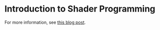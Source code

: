 # Introduction to Shader Programming

For more information, see [this blog post](https://blog.grijjy.com/2021/01/14/shader-programming/).

